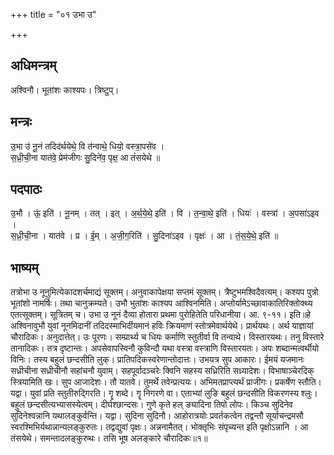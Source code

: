 +++
title = "०१ उभा उ"

+++
## अधिमन्त्रम्
अश्विनौ। भूतांशः काश्यपः। त्रिष्टुप्।

## मन्त्रः
उ॒भा उ॑ नू॒नं तदिद॑र्थयेथे॒ वि त॑न्वाथे॒ धियो॒ वस्त्रा॒पसे॑व ।  
स॒ध्री॒ची॒ना यात॑वे॒ प्रेम॑जीगः सु॒दिने॑व॒ पृक्ष॒ आ तं॑सयेथे ॥

## पदपाठः
उ॒भौ । ऊं॒ इति॑ । नू॒नम् । तत् । इत् । अ॒र्थ॒ये॒थे॒ इति॑ । वि । त॒न्वा॒थे॒ इति॑ । धियः॑ । वस्त्रा॑ । अ॒पसा॑ऽइव ।  
स॒ध्री॒ची॒ना । यात॑वे । प्र । ई॒म् । अ॒जी॒ग॒रिति॑ । सु॒दिना॑ऽइव । पृक्षः॑ । आ । तं॒स॒ये॒थे॒ इति॑ ॥

## भाष्यम्
तत्रोभा उ नूनुमित्येकादशर्चमाद्यं सूक्तम्। अनुवाकापेक्षया सप्तमं सूक्तम्। त्रैष्टुभमश्विदैवत्यम्। कश्यप पुत्रो भूतांशो नामर्षिः। तथा चानुक्रम्यते। उभौ भुतांशः काश्यप आश्विनमिति। अप्तोर्यामेऽच्छावाकातिरिक्तोक्थ्य एतत्सूक्तम्। सूत्रितम् च। उभा उ नूनं दैव्या होतारा प्रथमा पुरोहितेति परिधानीया। आ. ९-११। इति॥हे अश्विनावुभौ युवां नूनमिदानीं तदिदस्माभिर्दीयमानं हविः क्रियमाणं स्तोत्रमेवार्थयेथे। प्रार्थयथः। अर्थ याज्ञायां चौरादिकः। अनुदात्तेत्। उः पूरणः। सम्प्रार्थ्य च धियः कर्माणि स्तुतीर्वा वि तन्वाथे। विस्तारयथः। तनु विस्तारे तानादिकः। तत्र दृष्टान्तः। अपसेवापस्विनौ कुविन्दौ यथा वस्त्रा वस्त्राणि विस्तारयतः। अपः शब्दान्मत्वर्थीयो विनिः। तस्य बहुलं छन्दसीति लुक्। प्रातिपदिकस्वरेणान्तोदात्तः। उभयत्र सुप आकारः। ईमयं यजमानः सध्रीचीना सध्रीचीनौ सहांचनौ युवाम्। सहपूर्वादञ्चरेः क्विनि सहस्य सध्रिरिति सध्र्यादेशः। विभाषाञ्चेरदिक् स्त्रियामिति खः। सुप आजादेशः। तौ यातवे। तुमर्थे तवेन्प्रत्ययः। अभिमतप्राप्त्यर्थं प्राजीगः। प्रकर्षेण स्तौति। यद्वा। युवां प्रति स्तुतीरुद्गिरति। गॄ शब्दे। गॄ निगरणे वा। एताभ्यां लुङि बहुलं छन्दसीति विकरणस्य श्लुः। बहुलं छन्दसीत्यभ्यासस्येत्वम्। दीर्घश्छान्दसः। गुणे कृते हल् ङ्यादिना तिपो लोपः। किञ्च सुदिनेव सुदिनेश्वन्नानि यथालङ्कुर्वन्ति। यद्वा। सुदिना सुदिनौ। आहोरात्रयोः प्रवर्तकत्वेन तद्वन्तौ सूर्याचन्द्रमसौ स्वरश्मिभिर्यथान्नान्यलङ्कुरुतः। तद्वद्युवां पृक्षः। अन्ननामैतत्। भोक्तृभिः संपृच्यन्त इति पृक्षोऽन्नानि । आ तंसयेथे। समन्तादलङ्कुरुथः। तसि भूष अलङ्कारे चौरादिकः॥१॥